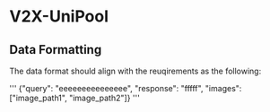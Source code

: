 # V2X-UniPool

## Data Formatting

The data format should align with the reuqirements as the following:

'''
{"query": "eeeee<image>eeeee<image>eeeee", "response": "fffff", "images": ["image_path1", "image_path2"]}
'''

